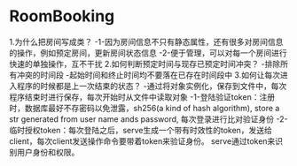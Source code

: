 # RoomBooking
1.为什么把房间写成类？
    -1-因为房间信息不只有静态属性，还有很多对房间信息的操作，例如预定房间，更新房间状态信息
    -2-便于管理，可以对每一个房间进行快速的单独操作，互不干扰
2.如何判断预定时间与现存已预定时间冲突？
    -排除所有冲突的时间段
    -起始时间和终止时间均不要落在已存在时间段中
3.如何让每次进入程序的时候都是上一次结束的状态？
    -通过将对象实例化，保存到文件中，每次程序结束时进行保存，每次开始时从文件中读取对象
     -1-登陆验证token：注册时，数据库最好不存密码以免泄露，sh256(a kind of hash algorithm), store a str generated from user name ands password, 每次登录进行比对验证身份
     -2-临时授权token：每次登陆之后，serve生成一个带有时效性的token，发送给client，每次client发送操作命令要带着token来验证身份。 serve通过token来识别用户身份和权限。
